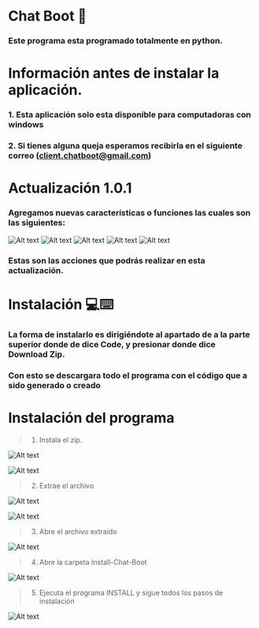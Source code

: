 
# Chat Boot 🤖

### Este programa esta programado totalmente en python.

#
# Información antes de instalar la aplicación.

### 1. Esta aplicación solo esta disponible para computadoras con windows

### 2. Si tienes alguna queja esperamos recibirla en el siguiente correo (client.chatboot@gmail.com)

#
# Actualización 1.0.1

### Agregamos nuevas características o funciones las cuales son las siguientes:

![Alt text](https://i.imgur.com/43kU0dk.png)
![Alt text](https://i.imgur.com/zDijLmw.png)
![Alt text](https://i.imgur.com/xuejQPG.png)
![Alt text](https://i.imgur.com/HWjFQfl.png)
![Alt text](https://i.imgur.com/zgPkkUw.png)


### Estas son las acciones que podrás realizar en esta actualización.

#
# Instalación 💻⌨️


### La forma de instalarlo es dirigiéndote al apartado de a la parte superior donde de dice Code, y presionar donde dice Download Zip.
### Con esto se descargara todo el programa con el código que a sido generado o creado

#
# Instalación del programa

>1. Instala el zip.

![Alt text](https://i.imgur.com/77PU9ni.png)

![Alt text](https://i.imgur.com/O6vx95d.png)

>2. Extrae el archivo

![Alt text](https://i.imgur.com/rOPptJo.png)

![Alt text](https://i.imgur.com/wGTQrW2.png)

>3. Abre el archivo extraído

![Alt text](https://i.imgur.com/6UQnTQZ.png)

>4. Abre la carpeta Install-Chat-Boot

![Alt text](https://i.imgur.com/402k5sF.png)

>5. Ejecuta el programa INSTALL y sigue todos los pasos de instalación

![Alt text](https://i.imgur.com/k01MKQv.png)